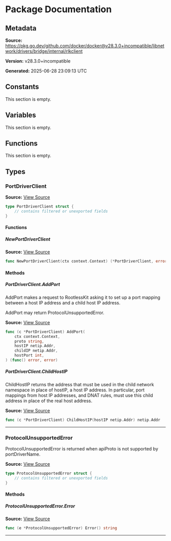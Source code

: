 # Package Documentation

## Metadata

**Source:** https://pkg.go.dev/github.com/docker/docker@v28.3.0+incompatible/libnetwork/drivers/bridge/internal/rlkclient

**Version:** v28.3.0+incompatible

**Generated:** 2025-06-28 23:09:13 UTC

## Constants

This section is empty.

## Variables

This section is empty.

## Functions

This section is empty.

## Types

### PortDriverClient

**Source:** [View Source](https://github.com/docker/docker/blob/v28.3.0/libnetwork/drivers/bridge/internal/rlkclient/rootlesskit_client_linux.go#L23)  

```go
type PortDriverClient struct {
	// contains filtered or unexported fields
}
```

#### Functions

##### NewPortDriverClient

**Source:** [View Source](https://github.com/docker/docker/blob/v28.3.0/libnetwork/drivers/bridge/internal/rlkclient/rootlesskit_client_linux.go#L30)  

```go
func NewPortDriverClient(ctx context.Context) (*PortDriverClient, error)
```

#### Methods

##### PortDriverClient.AddPort

AddPort makes a request to RootlessKit asking it to set up a port
mapping between a host IP address and a child host IP address.

AddPort may return ProtocolUnsupportedError.

**Source:** [View Source](https://github.com/docker/docker/blob/v28.3.0/libnetwork/drivers/bridge/internal/rlkclient/rootlesskit_client_linux.go#L110)  

```go
func (c *PortDriverClient) AddPort(
	ctx context.Context,
	proto string,
	hostIP netip.Addr,
	childIP netip.Addr,
	hostPort int,
) (func() error, error)
```

##### PortDriverClient.ChildHostIP

ChildHostIP returns the address that must be used in the child network
namespace in place of hostIP, a host IP address. In particular, port
mappings from host IP addresses, and DNAT rules, must use this child
address in place of the real host address.

**Source:** [View Source](https://github.com/docker/docker/blob/v28.3.0/libnetwork/drivers/bridge/internal/rlkclient/rootlesskit_client_linux.go#L82)  

```go
func (c *PortDriverClient) ChildHostIP(hostIP netip.Addr) netip.Addr
```

---

### ProtocolUnsupportedError

ProtocolUnsupportedError is returned when apiProto is not supported by portDriverName.

**Source:** [View Source](https://github.com/docker/docker/blob/v28.3.0/libnetwork/drivers/bridge/internal/rlkclient/rootlesskit_client_linux.go#L96)  

```go
type ProtocolUnsupportedError struct {
	// contains filtered or unexported fields
}
```

#### Methods

##### ProtocolUnsupportedError.Error

**Source:** [View Source](https://github.com/docker/docker/blob/v28.3.0/libnetwork/drivers/bridge/internal/rlkclient/rootlesskit_client_linux.go#L101)  

```go
func (e *ProtocolUnsupportedError) Error() string
```

---


